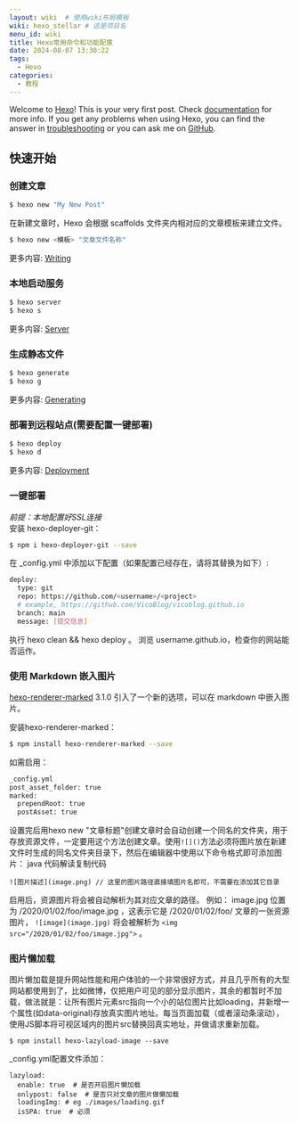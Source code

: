 ```yaml
---
layout: wiki  # 使用wiki布局模板
wiki: hexo_stellar # 这是项目名
menu_id: wiki
title: Hexo常用命令和功能配置
date: 2024-08-07 13:30:22
tags: 
  - Hexo
categories: 
  - 教程
---
```

Welcome to [Hexo](https://hexo.io/)! This is your very first post. Check [documentation](https://hexo.io/docs/) for more info. If you get any problems when using Hexo, you can find the answer in [troubleshooting](https://hexo.io/docs/troubleshooting.html) or you can ask me on [GitHub](https://github.com/hexojs/hexo/issues).

## 快速开始

### 创建文章

``` bash
$ hexo new "My New Post"
```
在新建文章时，Hexo 会根据 scaffolds 文件夹内相对应的文章模板来建立文件。

``` bash
$ hexo new <模板> "文章文件名称"
```

更多内容: [Writing](https://hexo.io/docs/writing.html)

### 本地启动服务

``` bash
$ hexo server
$ hexo s
```

更多内容: [Server](https://hexo.io/docs/server.html)

### 生成静态文件

``` bash
$ hexo generate
$ hexo g
```

更多内容: [Generating](https://hexo.io/docs/generating.html)

### 部署到远程站点(需要配置一键部署)

``` bash
$ hexo deploy
$ hexo d
```
更多内容: [Deployment](https://hexo.io/docs/one-command-deployment.html)
### 一键部署
 *前提：本地配置好SSL连接*  
安装 hexo-deployer-git： 
``` bash
$ npm i hexo-deployer-git --save
```
在 _config.yml 中添加以下配置（如果配置已经存在，请将其替换为如下）:
``` bash
deploy:
  type: git
  repo: https://github.com/<username>/<project>
  # example, https://github.com/VicoBlog/vicoblog.github.io
  branch: main
  message: [提交信息]
```
执行 hexo clean && hexo deploy 。
浏览 username.github.io，检查你的网站能否运作。
### 使用 Markdown 嵌入图片
[hexo-renderer-marked](https://github.com/hexojs/hexo-renderer-marked) 3.1.0 引入了一个新的选项，可以在 markdown 中嵌入图片。  

安装hexo-renderer-marked：
``` bash
$ npm install hexo-renderer-marked --save
```
如需启用：
``` bash
_config.yml
post_asset_folder: true
marked:
  prependRoot: true
  postAsset: true
```
设置完后用hexo new "文章标题"创建文章时会自动创建一个同名的文件夹，用于存放资源文件，一定要用这个方法创建文章。使用`![]()`方法必须将图片放在新建文件时生成的同名文件夹目录下，然后在编辑器中使用以下命令格式即可添加图片：
java 代码解读复制代码  
```
![图片描述](image.png) // 这里的图片路径直接填图片名即可，不需要在添加其它目录
```

启用后，资源图片将会被自动解析为其对应文章的路径。 例如： image.jpg 位置为 /2020/01/02/foo/image.jpg ，这表示它是 /2020/01/02/foo/ 文章的一张资源图片， `![image](image.jpg)` 将会被解析为 
`<img src="/2020/01/02/foo/image.jpg">` 。

### 图片懒加载
图片懒加载是提升网站性能和用户体验的一个非常很好方式，并且几乎所有的大型网站都使用到了，比如微博，仅把用户可见的部分显示图片，其余的都暂时不加载，做法就是：让所有图片元素src指向一个小的站位图片比如loading，并新增一个属性(如data-original)存放真实图片地址。每当页面加载（或者滚动条滚动），使用JS脚本将可视区域内的图片src替换回真实地址，并做请求重新加载。  
```
$ npm install hexo-lazyload-image --save
```
_config.yml配置文件添加：  
```
lazyload:
  enable: true  # 是否开启图片懒加载
  onlypost: false  # 是否只对文章的图片做懒加载
  loadingImg: # eg ./images/loading.gif
  isSPA: true  # 必须
```  

